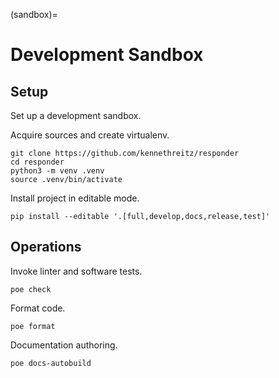 (sandbox)=
# Development Sandbox

## Setup
Set up a development sandbox.

Acquire sources and create virtualenv.
```shell
git clone https://github.com/kennethreitz/responder
cd responder
python3 -m venv .venv
source .venv/bin/activate
```

Install project in editable mode.
```shell
pip install --editable '.[full,develop,docs,release,test]'
```

## Operations
Invoke linter and software tests.
```shell
poe check
```

Format code.
```shell
poe format
```

Documentation authoring.
```shell
poe docs-autobuild
```
